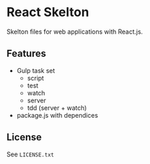 # React Skelton

Skelton files for web applications with React.js.

## Features
* Gulp task set
    * script
    * test
    * watch
    * server
    * tdd (server + watch)
* package.js with dependices

## License
See `LICENSE.txt`
